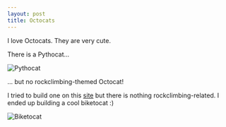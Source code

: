 ```yaml
---
layout: post
title: Octocats
---
```


I love Octocats. They are very cute.

There is a Pythocat...

![Pythocat](https://octodex.github.com/images/pythocat.png)

... but no rockclimbing-themed Octocat!

I tried to build one on this [site](https://myoctocat.com/build-your-octocat/) but there is nothing rockclimbing-related. I ended up building a cool biketocat :)

![Biketocat](http://i64.tinypic.com/1hfrwk.png)
